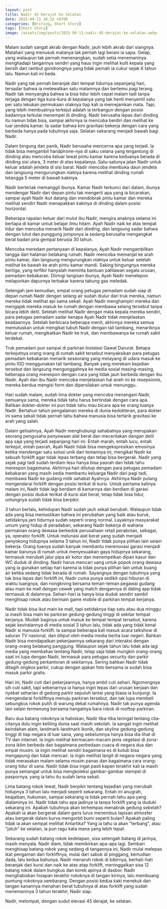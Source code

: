 ```yaml
---
layout: post
title: Nadir 45 Derajat ke Selatan
date: 2025-09-11 18:32 +0700
categories: [Writing, Short Story]
tags: [Short Story]
image: /assets/img/posts/2025-09-11-nadir-45-derajat-ke-selatan.webp
---
```


Malam sudah sangat akrab dengan Nadir, jauh lebih akrab dari siangnya. Matahari yang menusuk matanya tak pernah lagi berani ia sapa. Gelap, yang walaupun tak pernah menenangkan, sudah setia menemaninya menghadapi tangannya sendiri yang haus ingin melihat kulit kepala yang bersih dari rambut gondrongnya yang tidak pernah ia cukur sejak 6 tahun lalu. Namun kali ini beda.

Nadir yang tak pernah beranjak dari tempat tidurnya sepanjang hari, tersadar bahwa ia melewatkan satu malamnya dan bertemu pagi terang. Nadir tak menyangka bahwa ia bisa tidur lebih cepat malam tadi tanpa terjaga dengan tiga kura-kura di kepalanya yang tak henti menyentil satu per satu lekukan permukaan otaknya tiap kali ia memejamkan mata. Tapi, yang lebih membuatnya terkejut adalah ia terbangun dengan posisi badannya terkulai menempel di dinding.  Nadir berusaha lepas dari dinding itu namun tidak bisa, sampai akhirnya ia mencoba berdiri dan melihat ke luar jendela kamar. Ia sadar bahwa kini gravitasi bekerja dengan cara yang berbeda hanya pada tubuhnya saja. Selatan sekarang menjadi bawah bagi Nadir.

Dalam bingung dan panik, Nadir berusaha mencerna apa yang terjadi. Ia tidak bisa mengambil handphone-nya di saku celana yang tergantung di dinding atau mencoba keluar lewat pintu kamar karena keduanya berada di dinding sisi utara, 3 meter di atas kepalanya. Satu-satunya jalan Nadir untuk keluar adalah jendela di sisi barat. Nadir mencoba membuka daun jendela dan langsung mengurungkan niatnya karena melihat dinding rumah tetangga 5 meter di bawah kakinya.

Nadir berteriak memanggil ibunya. Kamar Nadir terkunci dari dalam, ibunya mendengar Nadir dari depan pintu tak mengerti apa yang ia bicarakan, sampai ayah Nadir ikut datang dan mendobrak pintu kamar dan mereka melihat sendiri Nadir menapakkan kakinya di dinding dalam posisi horizontal.

Beberapa rapalan keluar dari mulut ibu Nadir, mengira anaknya selama ini bertapa di kamar untuk belajar ilmu hitam. Ayah Nadir naik ke atas tempat tidur dan mencoba menarik Nadir dari dinding, dan langsung sadar bahwa dengan lutut dan punggung jomponya ia sedang berusaha mengangkat berat badan pria gempal berusia 30 tahun.

Mencoba meredam pertanyaan di kepalanya, Ayah Nadir mengambilkan tangga dari halaman belakang rumah. Nadir mencoba memanjat ke arah pintu kamar, dan langsung mengurungkan niatnya untuk keluar setelah melihat ke bawah ke arah pintu kamar mandi. Saking bingungnya mereka bertiga, yang terfikir hanyalah meminta bantuan pahlawan segala urusan, pemadam kebakaran. Diiringi tangisan ibunya, Ayah Nadir menelepon melaporkan dapurnya terbakar karena tabung gas meledak.

Setengah jam kemudian, empat orang petugas pemadam sudah siap di depan rumah Nadir dengan selang air sudah diulur dari truk mereka, namun mereka tidak melihat api sama sekali. Ayah Nadir menghampiri mereka dan mengajak mereka masuk ke rumah dengan membawa selang tersebut tanpa bicara lebih detil. Setelah melihat Nadir dengan mata kepala mereka sendiri, para petugas pemadam sadar kenapa Ayah Nadir tidak menjelaskan keadaannya. Setelah berbicara beberapa menit, akhirnya mereka semua memutuskan untuk mengikat tubuh Nadir dengan tali tambang, menariknya keluar rumah, mengikatkan Nadir ke truk, dan membawanya ke rumah sakit terdekat.

Truk pemadam pun sampai di parkiran Instalasi Gawat Darurat. Betapa terkejutnya orang orang di rumah sakit tersebut menyaksikan para petugas pemadam kebakaran menarik seseorang yang melayang di udara masuk ke pintu IGD menggunakan tali tambang. Banyak yang merekam kejadian tersebut dan langsung mengunggahnya ke media sosial masing-masing, beberapa orang merespon dengan cara yang tidak jauh berbeda dengan ibu Nadir. Ayah dan ibu Nadir mencoba menjelaskan hal aneh ini ke resepsionis, mereka berdua mengisi form dan dipersilakan untuk menunggu.

Hari sudah malam, sudah lima dokter yang mencoba menangani Nadir, semuanya sama, mereka tidak tahu harus bertindak dengan cara apa. Bahkan dokter-dokter ini pun tidak tahu mau bicara apa ke orang tuanya Nadir. Bertahun tahun pengalaman mereka di dunia kedokteran, para dokter ini sama sekali tidak pernah tahu bahwa manusia bisa tertarik gravitasi ke arah yang salah.

Dalam gelisahnya, Ayah Nadir menghubungi sahabatnya yang merupakan seorang pengusaha penyewaan alat berat dan meceritakan dengan detil apa saja yang terjadi sepanjang hari ini. Entah marah, entah lucu, entah terkejut, entah pasrah, Ayah Nadir tidak bisa mengekspresikan emosinya ketika mendengar satu solusi unik dari temannya ini, mengikat Nadir ke sebuah forklift agar tidak lepas terbang dan tetap bisa bergerak. Nadir yang sejak pagi tadi sudah terdiam lesu hanya bisa pasrah dan tidak tahu merespon bagaimana. Akhirnya hari ditutup dengan para petugas pemadam kebakaran yang masih sedia membantu keluarga Nadir dari pagi tadi, membawa Nadir ke gudang milik sahabat Ayahnya. Akhirnya Nadir pulang mengendarai forklift dengan posisi terikat di kursi. Untuk pertama kalinya malam ini, Nadir tidak lagi berdiam di kamarnya dan berdiam di garasi dengan posisi duduk terikat di kursi alat berat, tetap tidak bisa tidur, untungnya sudah tidak bisa berpikir.

3 tahun berlalu, kehidupan Nadir sudah jauh sekali berubah. Walaupun tidak ada yang bisa memastikan bahwa ini perubahan yang baik atau buruk, setidaknya jam tidurnya sudah seperti orang normal. Layaknya masyarakat umum yang hidup di peradaban, sekarang Nadir bekerja di wahana permainan orang dewasa berkedok perusahaan retail perabotan, sebagai, ya, operator forklift. Untuk melunasi alat berat yang sudah menjadi penyokong hidupnya selama 3 tahun ini, Nadir tidak punya pilihan lain selain bekerja. Orang tuanya sudah banyak membantu merenovasi garasi menjadi kamar barunya di rumah untuk menyesuaikan gaya hidupnya sekarang, termasuk merubah jalur pipa air kotor dan menempelkan dipan kasur dan WC duduk di dinding. Nadir harus mencari uang untuk popok orang dewasa yang ia gunakan setiap hari karena ia tidak punya pilihan lain untuk buang air ketika sedang tidak berada di rumah. Sayangnya dengan tubuhnya yang tak bisa lepas dari forklift ini, Nadir cuma punya sedikit opsi hiburan di waktu luangnya, dan nongkrong bersama teman-teman pegawai gudang atau main ke mall dengan cewek yang match dengannya di dating app tidak termasuk di dalamnya. Sehari-hari ia hanya bisa duduk sendiri sambil menghisap rokok atau bermain game mobile di parkiran tempat kerjanya.

Nadir tidak bisa ikut main ke mall, tapi setidaknya tiap satu atau dua minggu ia masih bisa main ke parkiran gedung-gedung tinggi di sekitar tempat kerjanya. Mudah baginya untuk masuk ke tempat tempat tersebut, karena sejak keviralannya di media sosial 3 tahun lalu, tidak ada yang tidak kenal Nadir si manusia forklift. Ia sampai beberapa kali masuk acara talkshow di saluran TV nasional, dan diliput oleh media media berita luar negeri. Bahkan Nadir bisa mendapatkan pekerjaannya sekarang dari interaksi dengan orang-orang belakang panggung. Walaupun sejak tahun lalu tidak ada lagi media yang membahas tentang Nadir, tetap saja tidak mungkin orang-orang saat ini lupa dengan Nadir, termasuk para petugas security dan parkir gedung-gedung perkantoran di sekitarnya. Sering bahkan Nadir tidak ditagih ongkos parkir, cukup dengan ajakan foto bersama ia sudah bisa masuk parkir gratis.

Hari ini, Nadir cuti dari pekerjaannya, hanya ambil cuti sehari. Ngomongnya sih cuti sakit, tapi sebenarnya ia hanya ingin lepas dari urusan kerjaan dan nyebat seharian di gedung parkir sepuluh lantai yang biasa ia kunjungi. Ia mengendarai forkliftnya menuju parkiran tersebut, dan tak lupa membeli sebungkus rokok putih di warung dekat rumahnya. Nadir tak punya agenda lain selain termenung bersama hangatnya bara rokok di rooftop parkiran.

Baru dua batang rokoknya ia habiskan, Nadir tiba-tiba teringat tentang cita-citanya dulu ingin keliling dunia saat masih sekolah. Ia sangat ingin melihat keindahan alam, landmark-landmark ikonik, dan skyline gedung-gedung tinggi di tiap negara di luar sana, yang sebelumnya hanya bisa dia lihat di TV dan internet. Ia ingin melihat bermacam-macam jenis vegetasi di zona-zona iklim berbeda dan bagaimana perbedaan cuaca di negara dua dan empat musim. Ia ingin melihat sendiri bagaimana es di kutub bisa mengapung dan tidak mencair. Ia ingin melihat langit di negara-negara yang tidak merasakan malam selama musim panas dan bagaimana cara orang-orang tidur di sana. Nadir tidak bisa ingat pasti kapan terakhir kali ia masih punya semangat untuk bisa mengkoleksi gambar-gambar stempel di paspornya, yang ia tahu itu sudah lama sekali.

Lima batang rokok lewat, Nadir berpikir tentang kejadian yang merubah hidupnya 3 tahun lalu menjadi seperti sekarang. Entah ini anugrah, keajaiban, hukuman, sampai sekarang ia tidak pernah tahu apa yang dialaminya ini. Nadir tidak tahu apa jadinya ia tanpa forklift yang ia duduki sekarang ini. Apakah tubuhnya akan terhempas menabrak gedung sebelah? Apakah ia akan bergerak dalam garis lurus menembus lapisan atmosfer atau bergerak dalam kurva mengorbit bumi seperti bulan? Apakah paling tidak ia akan sempat melihat Antartika? Yang ia tahu ia akan "terbang", atau "jatuh" ke selatan, ia pun ragu kata mana yang lebih tepat.

Sekarang sudah batang rokok kedelapan, sisa setengah batang di jarinya, masih menyala. Nadir diam, tidak memikirkan apa-apa lagi. Sembari menghisap batang rokok yang sedang di tangannya ini, Nadir mulai melepas ikat pengaman dari forkliftnya, mulai dari sabuk di pinggang, kemudian dada, lalu kedua bahunya. Nadir menaruh rokok di bibirnya, berhati-hati beranjak dari kursi dan naik ke atas atap forklift, meninggalkan sisa 12 batang rokok dalam bungkus dan korek apinya di dasbor. Nadir menghabiskan hisapan terakhir rokoknya di tangan kirinya, lalu membuang puntung rokoknya sembarang. Dengan posisi kedua kaki menekuk dan tangan kanannya menahan berat tubuhnya di atas forklift yang sudah menemaninya 3 tahun terakhir, Nadir siap.

Nadir, melompat, dengan sudut elevasi 45 derajat, ke selatan.
